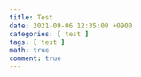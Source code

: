 ```yaml
---
title: Test
date: 2021-09-06 12:35:00 +0900
categories: [ test ]
tags: [ test ]
math: true
comment: true
---
```

